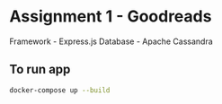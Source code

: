 # Assignment 1 - Goodreads

Framework - Express.js
Database - Apache Cassandra

## To run app

```bash
docker-compose up --build
```
